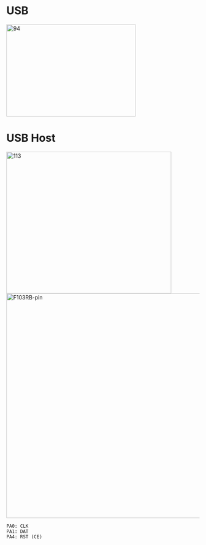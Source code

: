 # USB 

<img width="337" height="240" alt="94" src="https://github.com/user-attachments/assets/81720200-956a-48cd-b84b-50dbb0435176" />


# USB Host

<img width="430" height="369" alt="113" src="https://github.com/user-attachments/assets/64b404e7-bf3c-4318-9630-db8a239f44fa" />

<img width="644" height="586" alt="F103RB-pin" src="https://github.com/user-attachments/assets/213e8952-485c-4b90-9f8d-70f67226e9b4" />

```
PA0: CLK
PA1: DAT
PA4: RST (CE)
```

```c

```


```c

```

```c

```

```c

```

```c

```

```c

```

```c

```






